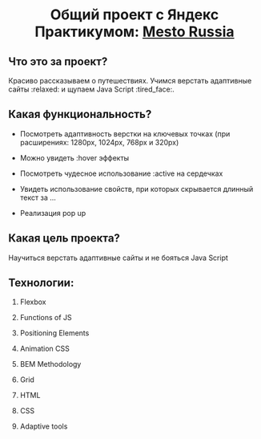 <h1 align="center">Общий проект с Яндекс Практикумом: <a href="https://vildanarazumova.github.io/mesto/index.html" target="_blank">  Mesto Russia </a> 
<h2>Что это за проект?</h2>
  
<p>Красиво рассказываем о путешествиях. Учимся верстать адаптивные сайты :relaxed: и щупаем Java Script :tired_face:. </p>

<h2>Какая функциональность?</h2>

- Посмотреть адаптивность верстки на ключевых точках (при расширениях: 1280px, 1024px, 768px и 320px)
  
- Можно увидеть :hover эффекты
  
- Посмотреть чудесное использование :active на сердечках

- Увидеть использование свойств, при которых скрывается длинный текст за ... 
  
- Реализация pop up  

<h2>Какая цель проекта?</h2>
  
<p>Научиться верстать адаптивные сайты и не бояться Java Script</p>
  
<h2>Технологии:</h2>

1. Flexbox

2. Functions of JS

3. Positioning Elements

4. Animation CSS

5. BEM Methodology
  
6. Grid
  
7. HTML
  
8. CSS
  
9. Adaptive tools



